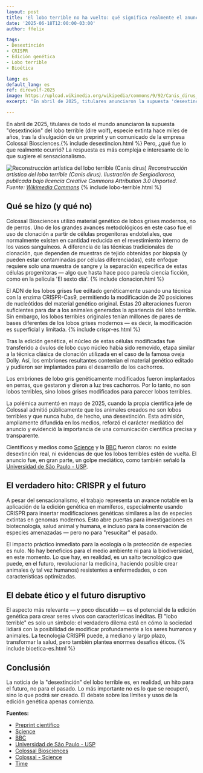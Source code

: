 ```yaml
---
layout: post
title: 'El lobo terrible no ha vuelto: qué significa realmente el anuncio de la "desextinción" y por qué el futuro es más importante que el pasado'
date: '2025-06-18T12:00:00-03:00'
author: ffelix

tags:
- Desextinción
- CRISPR
- Edición genética
- Lobo terrible
- Bioética

lang: es
default_lang: es
ref: direwolf-2025
image: https://upload.wikimedia.org/wikipedia/commons/9/92/Canis_dirus_Sergiodlarosa.jpg
excerpt: "En abril de 2025, titulares anunciaron la supuesta 'desextinción' del lobo terrible. El texto explica lo que realmente se hizo, la polémica sobre la edición genética y la importancia de la comunicación científica precisa."

---
```


En abril de 2025, titulares de todo el mundo anunciaron la supuesta "desextinción" del lobo terrible (dire wolf), especie extinta hace miles de años, tras la divulgación de un preprint y un comunicado de la empresa Colossal Biosciences.{% include desextincion.html %} Pero, ¿qué fue lo que realmente ocurrió? La respuesta es más compleja e interesante de lo que sugiere el sensacionalismo.

<!--more-->

![Reconstrucción artística del lobo terrible (Canis dirus)](https://upload.wikimedia.org/wikipedia/commons/9/92/Canis_dirus_Sergiodlarosa.jpg)
*Reconstrucción artística del lobo terrible (Canis dirus). Ilustración de Sergiodlarosa, publicada bajo licencia Creative Commons Attribution 3.0 Unported. Fuente: [Wikimedia Commons](https://commons.wikimedia.org/wiki/File:Canis_dirus_Sergiodlarosa.jpg)* {% include lobo-terrible.html %}

## Qué se hizo (y qué no)

Colossal Biosciences utilizó material genético de lobos grises modernos, no de perros. Uno de los grandes avances metodológicos en este caso fue el uso de clonación a partir de células progenitoras endoteliales, que normalmente existen en cantidad reducida en el revestimiento interno de los vasos sanguíneos. A diferencia de las técnicas tradicionales de clonación, que dependen de muestras de tejido obtenidas por biopsia (y pueden estar contaminadas por células diferenciadas), este enfoque requiere solo una muestra de sangre y la separación específica de estas células progenitoras — algo que hasta hace poco parecía ciencia ficción, como en la película 'El sexto día'. {% include clonacion.html %}

El ADN de los lobos grises fue editado genéticamente usando una técnica con la enzima CRISPR-Cas9, permitiendo la modificación de 20 posiciones de nucleótidos del material genético original. Estas 20 alteraciones fueron suficientes para dar a los animales generados la apariencia del lobo terrible. Sin embargo, los lobos terribles originales tenían millones de pares de bases diferentes de los lobos grises modernos — es decir, la modificación es superficial y limitada. {% include crispr-es.html %}

Tras la edición genética, el núcleo de estas células modificadas fue transferido a óvulos de lobo cuyo núcleo había sido removido, etapa similar a la técnica clásica de clonación utilizada en el caso de la famosa oveja Dolly. Así, los embriones resultantes contenían el material genético editado y pudieron ser implantados para el desarrollo de los cachorros.

Los embriones de lobo gris genéticamente modificados fueron implantados en perras, que gestaron y dieron a luz tres cachorros. Por lo tanto, no son lobos terribles, sino lobos grises modificados para parecer lobos terribles.

La polémica aumentó en mayo de 2025, cuando la propia científica jefe de Colossal admitió públicamente que los animales creados no son lobos terribles y que nunca hubo, de hecho, una desextinción. Esta admisión, ampliamente difundida en los medios, reforzó el carácter mediático del anuncio y evidenció la importancia de una comunicación científica precisa y transparente.

Científicos y medios como [Science](https://www.science.org/content/article/dire-wolf-back-dead-not-exactly) y la [BBC](https://www.bbc.com/portuguese/articles/c62973qwx4do) fueron claros: no existe desextinción real, ni evidencias de que los lobos terribles estén de vuelta. El anuncio fue, en gran parte, un golpe mediático, como también señaló la [Universidad de São Paulo - USP](https://jornal.usp.br/radio-usp/nao-existem-evidencias-cientificas-da-recuperacao-dos-lobos-terriveis-extintos-ha-milhares-de-anos/).

## El verdadero hito: CRISPR y el futuro

A pesar del sensacionalismo, el trabajo representa un avance notable en la aplicación de la edición genética en mamíferos, especialmente usando CRISPR para insertar modificaciones genéticas similares a las de especies extintas en genomas modernos. Esto abre puertas para investigaciones en biotecnología, salud animal y humana, e incluso para la conservación de especies amenazadas — pero no para "resucitar" el pasado.

El impacto práctico inmediato para la ecología o la protección de especies es nulo. No hay beneficios para el medio ambiente ni para la biodiversidad, en este momento. Lo que hay, en realidad, es un salto tecnológico que puede, en el futuro, revolucionar la medicina, haciendo posible crear animales (y tal vez humanos) resistentes a enfermedades, o con características optimizadas.

## El debate ético y el futuro disruptivo

El aspecto más relevante — y poco discutido — es el potencial de la edición genética para crear seres vivos con características inéditas. El "lobo terrible" es solo un símbolo: el verdadero dilema está en cómo la sociedad lidiará con la posibilidad de modificar profundamente a los seres humanos y animales. La tecnología CRISPR puede, a mediano y largo plazo, transformar la salud, pero también plantea enormes desafíos éticos. {% include bioetica-es.html %}

## Conclusión

La noticia de la "desextinción" del lobo terrible es, en realidad, un hito para el futuro, no para el pasado. Lo más importante no es lo que se recuperó, sino lo que podrá ser creado. El debate sobre los límites y usos de la edición genética apenas comienza.

**Fuentes:**

- [Preprint científico](https://www.biorxiv.org/content/10.1101/2025.04.09.647074v1.full.pdf)
- [Science](https://www.science.org/content/article/dire-wolf-back-dead-not-exactly)
- [BBC](https://www.bbc.com/portuguese/articles/c62973qwx4do)
- [Universidad de São Paulo - USP](https://jornal.usp.br/radio-usp/nao-existem-evidencias-cientificas-da-recuperacao-dos-lobos-terriveis-extintos-ha-milhares-de-anos/)
- [Colossal Biosciences](https://colossal.com/direwolf/)
- [Colossal - Science](https://colossal.com/direwolf/science/)
- [Time](https://time.com/7274542/colossal-dire-wolf/)
